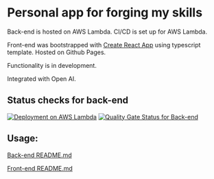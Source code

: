 # Personal app for forging my skills

Back-end is hosted on AWS Lambda. CI/CD is set up for AWS Lambda.

Front-end was bootstrapped with [Create React App](https://github.com/facebook/create-react-app) using typescript template. Hosted on Github Pages.

Functionality is in development.

Integrated with Open AI.

## Status checks for back-end

[![Deployment on AWS Lambda](https://github.com/ArtyProf/Arty-App/actions/workflows/backend_deployment.yml/badge.svg?branch=master)](https://github.com/ArtyProf/Arty-App/actions/workflows/backend_deployment.yml)
[![Quality Gate Status for Back-end](https://sonarcloud.io/api/project_badges/measure?project=ArtyProf_Arty-App&metric=alert_status)](https://sonarcloud.io/summary/overall?id=ArtyProf_Arty-App)

## Usage:

[Back-end README.md](https://github.com/ArtyProf/Arty-App/blob/master/api/README.md)

[Front-end README.md](https://github.com/ArtyProf/Arty-App/blob/master/webapp/README.md)
